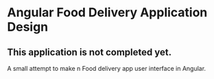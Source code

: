 # Angular Food Delivery Application Design

## This application is not completed yet. 
A small attempt to make n Food delivery app user interface in Angular.

